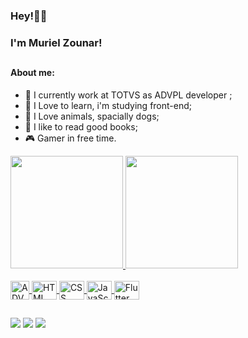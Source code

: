 ### Hey!👋🏻
### I'm Muriel Zounar! 
##
#### About me:
  - 🔭 I currently work at TOTVS as ADVPL developer ;
  - 🌱 I Love to learn, i'm studying front-end;
  - 🐶 I Love animals, spacially dogs;
  - 📖 I like to read good books;
  - 🎮 Gamer in free time.
  
<div align="left">
  <a href="https://github.com/rafaballerini">
  <img height="180em" src="https://github-readme-stats.vercel.app/api?username=MurielZounar&show_icons=true&title_color=15cfb3&text_color=FFFFFF&icon_color=8f21de&bg_color=0f0f0f&include_all_commits=true&count_private=true"/>
  <img height="180em" src="https://github-readme-stats.vercel.app/api/top-langs/?username=MurielZounar&layout=compact&langs_count=7&title_color=15cfb3&text_color=FFFFFF&bg_color=0f0f0f"/>
</div>

<div style="display: inline_block"><br>
  <img align="center" alt="ADVPL Icon" height="30" width="30" src="https://cdn.icon-icons.com/icons2/2107/PNG/512/file_type_advpl_icon_130762.png">
  <img align="center" alt="HTML Icon" height="30" width="40" src="https://cdn.jsdelivr.net/gh/devicons/devicon/icons/html5/html5-original.svg">
  <img align="center" alt="CSS Icon" height="30" width="40" src="https://cdn.jsdelivr.net/gh/devicons/devicon/icons/css3/css3-original.svg">
  <img align="center" alt="JavaScript Icon" height="30" width="40" src="https://cdn.jsdelivr.net/gh/devicons/devicon/icons/javascript/javascript-plain.svg">
  <img align="center" alt="Flutter Icon" height="30" width="40" src="https://cdn.jsdelivr.net/gh/devicons/devicon/icons/flutter/flutter-original.svg">
</div>

  ##
  
<div> 
  <a href="https://www.linkedin.com/in/murielzounar/" target="_blank"><img src="https://img.shields.io/badge/-LinkedIn-%230077B5?style=for-the-badge&logo=linkedin&logoColor=white" target="_blank"></a>
  <a href = "mailto:muriel.zounar@gmail.com"><img src="https://img.shields.io/badge/-Gmail-%23333?style=for-the-badge&logo=gmail&logoColor=white" target="_blank"></a>
  <a href="https://www.instagram.com/muriel.zounar/" target="_blank"><img src="https://img.shields.io/badge/-Instagram-%23E4405F?style=for-the-badge&logo=instagram&logoColor=white" target="_blank"></a>
</div>

<!--
  https://github.com/anuraghazra/github-readme-stats/blob/master/docs/readme_pt-BR.md#personaliza%C3%A7%C3%A3o
-->
